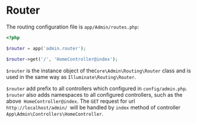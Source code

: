 # Router

The routing configuration file is `app/Admin/routes.php`:

```php
<?php

$router = app('admin.router');

$router->get('/', 'HomeController@index');
```

`$router` is the instance object of the`Core\Admin\Routing\Router` class and is used in the same way as `Illuminate\Routing\Router`.

`$router` add prefix to all controllers which configured in `config/admin.php`. `$router` also adds namespaces to all configured controllers, such as the above` HomeController@index`. The `GET` request for url `http://localhost/admin/ `will be handled by `index` method of controller `App\Admin\Controllers\HomeController`.
